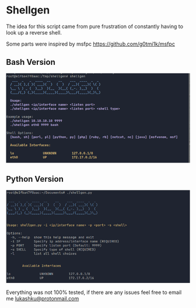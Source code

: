 # Shellgen


The idea for this script came from pure frustration of constantly having to look up a reverse shell.

Some parts were inspired by msfpc https://github.com/g0tmi1k/msfpc

## Bash Version

![](/assets/shellgen.png)

## Python Version

![](/assets/shellgenpy.png)

Everything was not 100% tested, if there are any issues feel free to email me lukashku@protonmail.com
